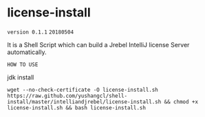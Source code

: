 # license-install
`version 0.1.1`
`20180504`

It is a Shell Script which can build a Jrebel IntelliJ license Server automatically.

`HOW TO USE`

jdk install
```
wget --no-check-certificate -O license-install.sh https://raw.github.com/yushangcl/shell-install/master/intelliandjrebel/license-install.sh && chmod +x license-install.sh && bash license-install.sh
```
